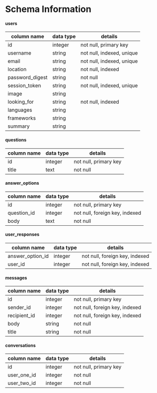 # Schema Information

#### users

| column name | data type | details |
|-------------|-----------|---------|
| id | integer | not null, primary key|
| username | string | not null, indexed, unique |
| email | string | not null, indexed, unique |
| location | string | not null, indexed |
| password_digest | string | not null |
| session_token | string | not null, indexed, unique |
| image | string | |
| looking_for | string | not null, indexed |
| languages | string | |
| frameworks | string | |
| summary | string | |

#### questions

| column name | data type | details |
|-------------|-----------|---------|
| id | integer | not null, primary key|
| title | text | not null |

#### answer_options

| column name | data type | details |
|-------------|-----------|---------|
| id | integer | not null, primary key|
| question_id | integer | not null, foreign key, indexed |
| body | text | not null

#### user_responses

| column name | data type | details |
|-------------|-----------|---------|
| answer_option_id | integer | not null, foreign key, indexed |
| user_id | integer | not null, foreign key, indexed |


#### messages

| column name | data type | details |
|-------------|-----------|---------|
| id | integer | not null, primary key|
| sender_id | integer | not null, foreign key, indexed |
| recipient_id | integer | not null, foreign key, indexed |
| body | string | not null |
| title | string | not null |

#### conversations

| column name | data type | details |
|-------------|-----------|---------|
| id | integer | not null, primary key|
| user_one_id | integer | not null |
| user_two_id | integer | not null |
